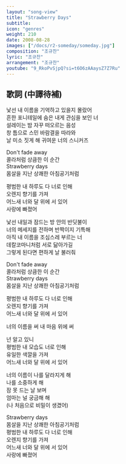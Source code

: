 ```yaml
---
layout: "song-view"
title: "Strawberry Days"
subtitle:
icon: "genres"
weight: 210
date: 2008-08-28
images: ["/docs/r2-someday/someday.jpg"]
composition: "조규찬"
lyric: "조규찬"
arrangement: "조규찬"
youtube: "9_RkoPvSjpQ?si=t6O6zAAaysZ7Z7Ru"
---
```


## 歌詞 (中譯待補)

낯선 내 이름을 기억하고 있을지 몰랐어  
흔한 포니테일에 숨은 내게 관심을 보인 너  
설레이는 밤 자꾸 떠오르는 음성  
창 틈으로 스민 바람결을 따라와  
날 미소 짓게 해 귀여운 너의 스니커즈  

Don't fade away  
콜라처럼 상큼한 이 순간  
Strawberry days  
몸살을 지난 상쾌한 아침공기처럼  

평범한 내 하루도 다 너로 인해  
오렌지 향기를 가져  
어느새 너와 달 위에 서 있어  
사랑에 빠졌어  

낯선 내일과 잠드는 방 안의 반딧불이  
너의 메세지를 전하며 반짝이지 기특해  
아직 내 이름을 조심스레 부르는 너  
데칼코마니처럼 서로 닮아가길  
그렇게 된다면 편하게 날 불러줘  

Don't fade away  
콜라처럼 상큼한 이 순간  
Strawberry days  
몸살을 지난 상쾌한 아침공기처럼  

평범한 내 하루도 다 너로 인해  
오렌지 향기를 가져  
어느새 너와 달 위에 서 있어  

너의 이름을 써 내 마음 위에 써  

넌 알고 있니  
평범한 내 모습도 너로 인해  
유일한 색깔을 가져  
어느새 너와 달 위에 서 있어  

너의 이름이 나를 달라지게 해  
나를 소중하게 해  
잠 못 드는 날 보며  
엄마는 널 궁금해 해  
(나 처음으로 비밀이 생겼어)  

Strawberry days  
몸살을 지난 상쾌한 아침공기처럼  
평범한 내 하루도 다 너로 인해  
오렌지 향기를 가져  
어느새 너와 달 위에 서 있어  
사랑에 빠졌어  
